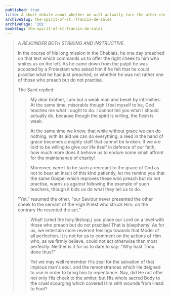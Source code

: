 ```yaml
---
published: true
title: A short debate about whether we will actually turn the other cheek
archiveSlug: the-spirit-of-st.-francis-de-sales
archivePage: '201'
bookSlug: the-spirit-of-st-francis-de-sales
---
```


> *A REJOINDER BOTH STRIKING AND INSTRUCTIVE.*
>
> In the course of his long mission in the Chablais, he one day preached on that text which commands us to offer the right cheek to him who smites us on the left. As he came down from the pulpit he was accosted by a Protestant who asked him if he felt that he could practise what he had just preached, or whether he was not rather one of those who preach but do not practise.
>
> The Saint replied:
>
>> My dear brother, I am but a weak man and beset by infirmities. At the same time, miserable though I feel myself to be, God teaches me what I ought to do. I cannot tell you what I should actually do, because though the spirit is willing, the flesh is weak.
>>
>> At the same time we know, that while without grace we can do nothing, with its aid we can do everything; a reed in the hand of grace becomes a mighty staff that cannot be broken. If we are told to be willing to give our life itself in defence of our faith, how much more does it behove us to endure some small affront for the maintenance of charity!
>>
>> Moreover, were I to be such a recreant to the grace of God as not to bear an insult of this kind patiently, let me remind you that the same Gospel which reproves those who preach but do not practise, warns us against following the example of such teachers, though it bids us do what they tell us to do.
>
> "Yet," resumed the other, "our Saviour never presented the other cheek to the servant of the High Priest who struck Him; on the contrary He resented the act."
>
>> What! (cried the holy Bishop,) you place our Lord on a level with those who preach but do not practise! That is blasphemy! As for us, we entertain more reverent feelings towards that Model of all perfection. It is not for us to comment on the actions of Him who, as we firmly believe, could not act otherwise than most perfectly. Neither is it for us to dare to say: "Why hast Thou done thus?"
>>
>> Yet we may well remember His zeal for the salvation of that impious man's soul, and the remonstrances which He deigned to use in order to bring him to repentance. Nay, did He not offer not only His cheek to the smiter, but His whole sacred Body to the cruel scourging which covered Him with wounds from Head to Foot?
